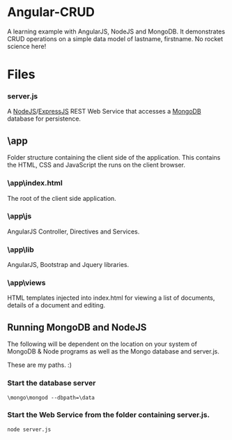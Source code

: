 Angular-CRUD
=================

A learning example with AngularJS, NodeJS and MongoDB. It demonstrates CRUD operations
on a simple data model of lastname, firstname. No rocket science here!

# Files

### server.js
A [NodeJS](http://nodejs.org/)/[ExpressJS](http://expressjs.com/) REST Web Service
that accesses a [MongoDB](http://www.mongodb.org/) database for persistence.

## \app
Folder structure containing the client side of the application. This contains the HTML, CSS and JavaScript the runs on
the client browser.

### \app\index.html
The root of the client side application.

### \app\js
AngularJS Controller, Directives and Services.

### \app\lib
AngularJS, Bootstrap and Jquery libraries.

### \app\views
HTML templates injected into index.html for viewing a list of documents, details of a document and editing.

## Running MongoDB and NodeJS
The following will be dependent on the location on your system of MongoDB & Node programs
as well as the Mongo database and server.js.

These are my paths. :)

### Start the database server
````
\mongo\mongod --dbpath=\data
````

### Start the Web Service from the folder containing server.js.
````
node server.js
````
